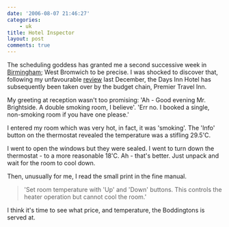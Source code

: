 ```yaml
---
date: '2006-08-07 21:46:27'
categories:
    - uk
title: Hotel Inspector
layout: post
comments: true
---
```

The scheduling goddess has granted me a second successive week in
[Birmingham](http://www.nbrightside.com/blog/2006/07/31/wheels-on-fire/);
West Bromwich to be precise. I was shocked to discover that, following
my unfavourable
[review](http://www.nbrightside.com/blog/2005/12/21/hostelries-in-west-bromwich/)
last December, the Days Inn Hotel has subsequently been taken over by
the budget chain, Premier Travel Inn.

My greeting at reception wasn't too promising: 'Ah - Good evening Mr.
Brightside. A double smoking room, I believe'. 'Err no. I booked a
single, non-smoking room if you have one please.'

I entered my room which was very hot, in fact, it was 'smoking'. The
'Info' button on the thermostat revealed the temperature was a stifling
29.5'C.

I went to open the windows but they were sealed. I went to turn down the
thermostat - to a more reasonable 18'C. Ah - that's better. Just unpack
and wait for the room to cool down.

Then, unusually for me, I read the small print in the fine manual.
> 'Set room temperature with 'Up' and 'Down' buttons. This controls the
> heater operation but cannot cool the room.'

I think it's time to see what price, and temperature, the Boddingtons is
served at.
